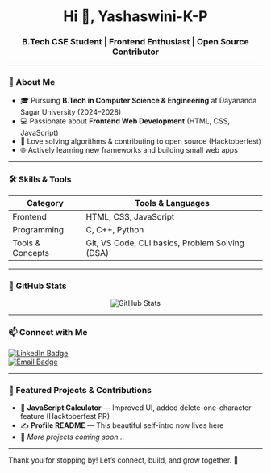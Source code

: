 <h1 align="center">Hi 👋, Yashaswini-K-P</h1>
<h3 align="center">B.Tech CSE Student | Frontend Enthusiast | Open Source Contributor</h3>

---

### 🌱 About Me
- 🎓 Pursuing **B.Tech in Computer Science & Engineering** at Dayananda Sagar University (2024–2028)  
- 💻 Passionate about **Frontend Web Development** (HTML, CSS, JavaScript)  
- 🧠 Love solving algorithms & contributing to open source (Hacktoberfest)  
- 🌐 Actively learning new frameworks and building small web apps  

---

### 🛠️ Skills & Tools

| Category | Tools & Languages |
|----------|---------------------|
| Frontend | HTML, CSS, JavaScript |
| Programming | C, C++, Python |
| Tools & Concepts | Git, VS Code, CLI basics, Problem Solving (DSA) |

---

### 🚀 GitHub Stats

<p align="center">
  <img src="https://github-readme-stats.vercel.app/api?username=Yashaswini-K-P&show_icons=true&theme=radical" alt="GitHub Stats" />
</p>

---

### 📫 Connect with Me

[![LinkedIn Badge](https://img.shields.io/badge/LinkedIn-0077B5?style=for-the-badge&logo=linkedin&logoColor=white)](https://www.linkedin.com/in/yashaswini-k-p-bb7249296/)  
[![Email Badge](https://img.shields.io/badge/Email-D14836?style=for-the-badge&logo=gmail&logoColor=white)](mailto:yashaswinikp58@gmail.com)  

---

### 🌟 Featured Projects & Contributions

- 🧮 **JavaScript Calculator** — Improved UI, added delete-one-character feature (Hacktoberfest PR)  
- ✍️ **Profile README** — This beautiful self-intro now lives here  
- 📂 *More projects coming soon...*

---

Thank you for stopping by! Let’s connect, build, and grow together. 🙌  
